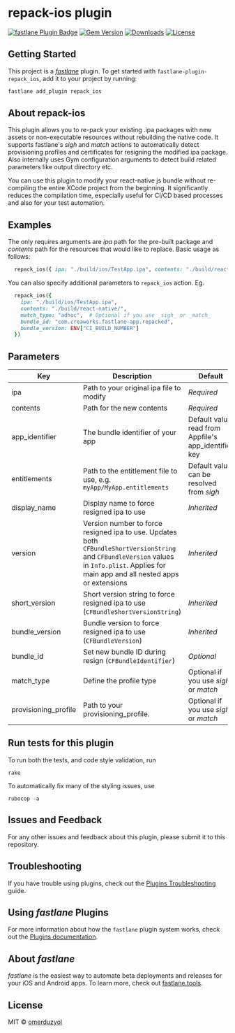 # repack-ios plugin

[![fastlane Plugin Badge](https://rawcdn.githack.com/fastlane/fastlane/master/fastlane/assets/plugin-badge.svg)](https://rubygems.org/gems/fastlane-plugin-repack_ios)
[![Gem Version](https://badge.fury.io/rb/fastlane-plugin-repack_ios.svg)](https://badge.fury.io/rb/fastlane-plugin-repack_ios)
[![Downloads](https://img.shields.io/gem/dt/fastlane-plugin-repack_ios.svg?style=flat)](https://rubygems.org/gems/fastlane-plugin-repack_ios)
[![License](https://img.shields.io/badge/license-MIT-green.svg?style=flat)](https://github.com/creaworks-labs/fastlane-plugin-repack-ios/blob/master/LICENSE)

## Getting Started

This project is a [_fastlane_](https://github.com/fastlane/fastlane) plugin. To get started with `fastlane-plugin-repack_ios`, add it to your project by running:

```bash
fastlane add_plugin repack_ios
```

## About repack-ios

This plugin allows you to re-pack your existing .ipa packages with new assets or non-executable resources without rebuilding the native code. It supports fastlane's *sigh* and *match* actions to automatically detect provisioning profiles and certificates for resigning the modified ipa package. Also internally uses Gym configuration arguments to detect build related parameters like output directory etc.

You can use this plugin to modify your react-native js bundle without re-compiling the entire XCode project from the beginning. It significantly reduces the compilation time, especially useful for CI/CD based processes and also for your test automation.

## Examples

The only requires arguments are *ipa* path for the pre-built package and *contents* path for the resources that would like to replace. Basic usage as follows:

```ruby
  repack_ios({ ipa: "./build/ios/TestApp.ipa", contents: "./build/react-native/" })
```

You can also specify additional parameters to `repack_ios` action. Eg.

```ruby
  repack_ios({
    ipa: "./build/ios/TestApp.ipa",
    contents: "./build/react-native/",
    match_type: "adhoc",  # Optional if you use _sigh_ or _match_
    bundle_id: "com.creaworks.fastlane-app.repacked",
    bundle_version: ENV["CI_BUILD_NUMBER"]
  })
```

## Parameters

| Key           | Description           | Default  |
| ------------- |-----------------------| --------|
| ipa | Path to your original ipa file to modify | *Required* |
| contents | Path for the new contents | *Required* |
| app_identifier | The bundle identifier of your app | Default value read from Appfile's app_identifier key |
| entitlements | Path to the entitlement file to use, e.g. `myApp/MyApp.entitlements`| Default value can be resolved from *sigh* |
| display_name | Display name to force resigned ipa to use | _Inherited_ |
| version | Version number to force resigned ipa to use. Updates both `CFBundleShortVersionString` and `CFBundleVersion` values in `Info.plist`. Applies for main app and all nested apps or extensions | _Inherited_ |
| short_version | Short version string to force resigned ipa to use (`CFBundleShortVersionString`) | _Inherited_ |
| bundle_version | Bundle version to force resigned ipa to use (`CFBundleVersion`) | _Inherited_ |
| bundle_id | Set new bundle ID during resign (`CFBundleIdentifier`) | _Optional_ |
| match_type | Define the profile type | Optional if you use _sigh_ or _match_ |
| provisioning_profile | Path to your provisioning_profile. | Optional if you use _sigh_ or _match_ |

## Run tests for this plugin

To run both the tests, and code style validation, run

```
rake
```

To automatically fix many of the styling issues, use
```
rubocop -a
```

## Issues and Feedback

For any other issues and feedback about this plugin, please submit it to this repository.

## Troubleshooting

If you have trouble using plugins, check out the [Plugins Troubleshooting](https://docs.fastlane.tools/plugins/plugins-troubleshooting/) guide.

## Using _fastlane_ Plugins

For more information about how the `fastlane` plugin system works, check out the [Plugins documentation](https://docs.fastlane.tools/plugins/create-plugin/).

## About _fastlane_

_fastlane_ is the easiest way to automate beta deployments and releases for your iOS and Android apps. To learn more, check out [fastlane.tools](https://fastlane.tools).

## License

MIT © [omerduzyol](https://github.com/omerduzyol)
